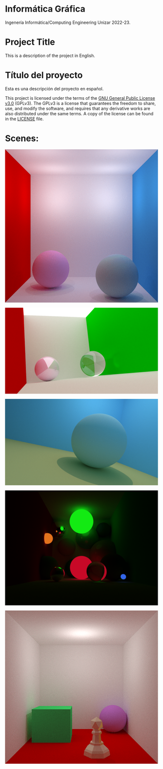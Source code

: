 # Informática Gráfica
Ingenería Informática/Computing Engineering Unizar 2022-23.

<div lang="en">
  <h1>Project Title</h1>
  <p>This is a description of the project in English.</p>
</div>
<div lang="es">
  <h1>Título del proyecto</h1>
  <p>Esta es una descripción del proyecto en español.</p>
</div>




This project is licensed under the terms of the [GNU General Public License v3.0](https://www.gnu.org/licenses/gpl-3.0.en.html) (GPLv3). The GPLv3 is a license that guarantees the freedom to share, use, and modify the software, and requires that any derivative works are also distributed under the same terms. A copy of the license can be found in the [LICENSE](LICENSE) file.

# Scenes:
![Hola](scenes/scene8-512ppp_4lightpoints.png)

![Hola](scenes/scene4-512ppp_cinematic.png)

![Hola](scenes/scene13-512ppp_cinematic-blue.png)

![Hola](scenes/scene6-512ppp_new-hdr.png)

![Hola](scenes/scene10-256ppp_superliminal.png)

